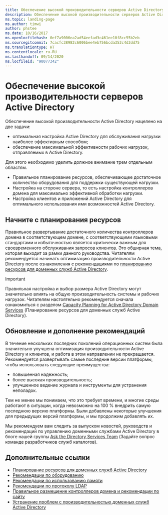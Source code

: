 ```yaml
---
title: Обеспечение высокой производительности серверов Active Directory
description: Обеспечение высокой производительности серверов Active Directory
ms.topic: landing-page
ms.author: timwi
author: phstee
ms.date: 10/16/2017
ms.openlocfilehash: 0ef7a9006ea2ad54eefad3c461ee10f8cc55b2eb
ms.sourcegitcommit: 7cacfc38982c6006bee4eb756bcda353c4d3dd75
ms.translationtype: HT
ms.contentlocale: ru-RU
ms.lasthandoff: 09/14/2020
ms.locfileid: "90077342"
---
```

# <a name="performance-tuning-active-directory-servers"></a>Обеспечение высокой производительности серверов Active Directory

Обеспечение высокой производительности Active Directory нацелено на две задачи:
- оптимальная настройка Active Directory для обслуживания нагрузки наиболее эффективным способом;
- обеспечение максимальной эффективности рабочих нагрузок, отправляемых в Active Directory.

Для этого необходимо уделить должное внимание трем отдельным областям.
- Правильное планирование ресурсов, обеспечивающее достаточное количество оборудования для поддержки существующей нагрузки.
- Настройка на стороне сервера, то есть настройка контроллеров домена для максимально эффективной обработки нагрузки.
- Настройка клиентов и приложений Active Directory для оптимального использования ими возможностей Active Directory.

## <a name="start-with-capacity-planning"></a>Начните с планирования ресурсов

Правильное развертывание достаточного количества контроллеров домена в соответствующем домене, с соответствующими языковыми стандартами и избыточностью является критически важным для своевременного обслуживания запросов клиентов. Это обширная тема, которая выходит за рамки данного руководства. Читателям рекомендуется начинать оптимизацию производительности Active Directory после ознакомления с рекомендациями по [планированию ресурсов для доменных служб Active Directory](capacity-planning-for-active-directory-domain-services.md).

>[!Important]
> Правильная настройка и выбор размера Active Directory могут значительно влиять на общую производительность системы и рабочих нагрузок. Читателям настоятельно рекомендуется сначала ознакомиться с разделом [Capacity Planning for Active Directory Domain Services](capacity-planning-for-active-directory-domain-services.md) (Планирование ресурсов для доменных служб Active Directory).

## <a name="updates-and-evolving-recommendations"></a>Обновление и дополнение рекомендаций

В течение нескольких последних поколений операционных систем была значительно улучшена оптимизация производительности Active Directory и клиентов, и работа в этом направлении не прекращается. Рекомендуется развертывать самые последние версии платформы, чтобы использовать следующие преимущества:

- повышенная надежность;
- более высокая производительность;
- улучшенное ведение журнала и инструменты для устранения неполадок.

Тем не менее мы понимаем, что это требует времени, и многие среды работают в ситуации, когда невозможно на 100 % внедрить самую последнюю версию платформы. Были добавлены некоторые улучшения для предыдущих версий платформы, и мы продолжим добавлять их.

Мы рекомендуем вам следить за выпуском новостей, руководств и рекомендаций по управлению доменными службами Active Directory в блоге нашей группы [Ask the Directory Services Team](https://techcommunity.microsoft.com/t5/Ask-the-Directory-Services-Team/bg-p/AskDS) (Задайте вопрос команде разработчиков служб каталогов).

## <a name="additional-references"></a>Дополнительные ссылки

- [Планирование ресурсов для доменных служб Active Directory](capacity-planning-for-active-directory-domain-services.md)
- [Рекомендации по оборудованию](hardware-considerations.md)
- [Рекомендации по использованию памяти](memory-usage-considerations.md)
- [Рекомендации по протоколу LDAP](ldap-considerations.md)
- [Правильное размещение контроллеров домена и рекомендации по сайту](site-definition-considerations.md)
- [Устранение проблем с производительностью доменных служб Active Directory](troubleshoot.md)

